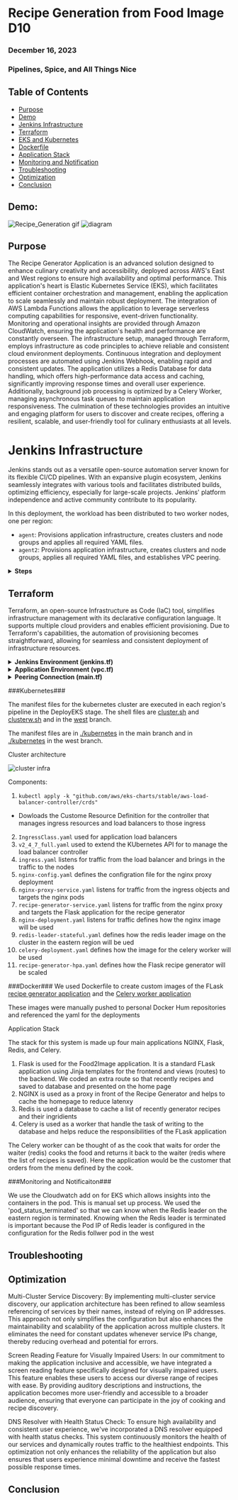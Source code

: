 # Recipe Generation from Food Image D10
### December 16, 2023
### Pipelines, Spice, and All Things Nice

## Table of Contents
- [Purpose](#purpose)
- [Demo](#demo)
- [Jenkins Infrastructure](#jenkins-infrastructure)
- [Terraform](#terraform)
- [EKS and Kubernetes](#eks-and-kubernetes)
- [Dockerfile](#dockerfile)
- [Application Stack](#application-stack)
- [Monitoring and Notification](#monitoring-and-notification)
- [Troubleshooting](#troubleshooting)
- [Optimization](#optimization)
- [Conclusion](#conclusion)

## Demo:
![Recipe_Generation gif](https://user-images.githubusercontent.com/55757415/124395585-8d0d0780-dd22-11eb-86fe-3a23d921b608.gif)
![diagram]()

## Purpose
The Recipe Generator Application is an advanced solution designed to enhance culinary creativity and accessibility, deployed across AWS's East and West regions to ensure high availability and optimal performance. This application's heart is Elastic Kubernetes Service (EKS), which facilitates efficient container orchestration and management, enabling the application to scale seamlessly and maintain robust deployment. The integration of AWS Lambda Functions allows the application to leverage serverless computing capabilities for responsive, event-driven functionality. Monitoring and operational insights are provided through Amazon CloudWatch, ensuring the application's health and performance are constantly overseen. The infrastructure setup, managed through Terraform, employs infrastructure as code principles to achieve reliable and consistent cloud environment deployments. Continuous integration and deployment processes are automated using Jenkins Webhook, enabling rapid and consistent updates. The application utilizes a Redis Database for data handling, which offers high-performance data access and caching, significantly improving response times and overall user experience. Additionally, background job processing is optimized by a Celery Worker, managing asynchronous task queues to maintain application responsiveness. The culmination of these technologies provides an intuitive and engaging platform for users to discover and create recipes, offering a resilient, scalable, and user-friendly tool for culinary enthusiasts at all levels.

# Jenkins Infrastructure
Jenkins stands out as a versatile open-source automation server known for its flexible CI/CD pipelines. With an expansive plugin ecosystem, Jenkins seamlessly integrates with various tools and facilitates distributed builds, optimizing efficiency, especially for large-scale projects. Jenkins' platform independence and active community contribute to its popularity.

In this deployment, the workload has been distributed to two worker nodes, one per region:

- `agent`: Provisions application infrastructure, creates clusters and node groups and applies all required YAML files.
- `agent2`: Provisions application infrastructure, creates clusters and node groups, applies all required YAML files, and establishes VPC peering.

<details>
  <summary><strong>Steps</strong></summary>

1. **Install Jenkins:**
   - Execute the `agent.sh` script to automatically install the required files.

2. **Generate Key Pairs:**
   - Create a new key pair with PEM on AWS EC2; the secret key is required for agent SSH creation.
   - Save the private key.

3. **Set Up Agents:**
   - Create a new node in Jenkins (Dashboard -> nodes).
   - Specify the name and location of the code directory.
   - Select "Launch agent via SSH" using the saved private key.
   - The host will be the public IP of the agent instance (agent/agent2).
   - Create credentials by entering the private key directly.
   - Save and check the log to verify agent status.
   - Create a second node with the same configuration; the only change should be the public IP.

4. **Configure AWS Credentials:**
   - In Jenkins server:
     - Go to "Manage Jenkins" -> "Credentials" -> "System" -> "Global credentials (unrestricted)".
     - Create 2 credentials (access and secret key) using "Secret text" - one for access key and the secret key.

5. **Create a Multi-Branch Pipeline:**
   - Create a new Jenkins item and select "Multi-branch pipeline."
   - Configure Jenkins Credentials Provider as needed.
   - Copy and import the Repository URL where the application source code resides.
   - Use your GitHub username and the generated key from GitHub as your credentials.

**Note:** To give Terraform access to the AWS account, both access and secret keys must be included. Since GitHub is the Source Code Management (SCM), this part of the Terraform file cannot be included. Instead, AWS keys will be stored securely in Jenkins.
</details>


## Terraform
Terraform, an open-source Infrastructure as Code (IaC) tool, simplifies infrastructure management with its declarative configuration language. It supports multiple cloud providers and enables efficient provisioning. Due to Terraform's capabilities, the automation of provisioning becomes straightforward, allowing for seamless and consistent deployment of infrastructure resources.

<details>
  <summary><strong>Jenkins Environment (jenkins.tf)</strong></summary>

### EC2 (Jenkins Manager)
- The `jenkins.sh` script automates the installation of the Jenkins application on an EC2 instance.

### EC2 (Agent)
- An agent is created with 4GB extra storage.
- The `agent.sh` script installs dependencies for the agent, including Docker, Terraform, AWS CLI, EKSCTL, and kubectl.
- This agent is tasked with deploying in the east region.

### EC2 (Agent2)
- Similar to the first agent, this agent is created with 4GB extra storage.
- The `agent.sh` script installs dependencies for the agent, including Docker, Terraform, AWS CLI, EKSCTL, and kubectl.
- This agent is created to deploy in the west region.
</details>

<details>
  <summary><strong>Application Environment (vpc.tf)</strong></summary>

- A `vpc.tf` file was created for the east and west regions, increasing availability and lowering latency.
- Components include:
  - **Virtual Private Cloud (VPC):** The networking framework that manages resources.
  - **Availability Zones (2 AZs):** Providing redundancy and fault tolerance by distributing resources across different AZs.
  - **2 Public Subnets**
  - **2 Private Subnets:** Subnets isolated from the public internet, for sensitive data.
  - **NAT Gateway:** A network gateway for egress traffic from private subnets to the internet.
  - **2 Route Tables:** Routing rules for traffic between subnets.
  - **Internet Gateway**
  - **NAT Gateway**
</details>

<details>
  <summary><strong>Peering Connection (main.tf)</strong></summary>

- Since a Redis database is being utilized to cache recipes, a peering connection is required to sync the database and display the same information regardless of the user's region.
- Components include:
  - VPC peering connection
  - VPC peering connection accepter
  - Route from east to west
  - Route from west to east
  - Security group rule (Port 6379)
</details>
</details>


###Kubernetes###

The manifest files for the kubernetes cluster are executed in each region's pipeline in the DeployEKS stage. The shell files are [cluster.sh](./East/cluster.sh) and [clusterw.sh](!https://github.com/elmorenox/kura-final-team3/blob/west/west/clusterw.sh) and in the [west](!https://github.com/elmorenox/kura-final-team3/tree/west/west) branch.

The manifest files are in [./kubernetes](./kuber) in the main branch and in [./kubernetes](!https://github.com/elmorenox/kura-final-team3/tree/west/kubernetes) in the west branch. 

Cluster architecture

![cluster infra](./kubernetes-nodes/png)

Components:
1. ```kubectl apply -k "github.com/aws/eks-charts/stable/aws-load-balancer-controller/crds"``` 
- Dowloads the Custome Resource Definition for the controller that manages ingress resources and load balancers to those ingress
2. ```IngressClass.yaml``` used for application load balancers
3. ```v2_4_7_full.yaml``` used to extend the KUbernetes API for to manage the load balancer controller
4. ```ingress.yaml``` listens for traffic from the load balancer and brings in the traffic to the nodes
5. ```nginx-config.yaml``` defines the configration file for the nginx proxy deployment
6. ```nginx-proxy-service.yaml``` listens for traffic from the ingress objects and targets the nginx pods
7. ```recipe-generator-service.yaml``` listens for traffic from the nginx proxy and targets the Flask application for the recipe generator 
8. ```nginx-deployment.yaml``` listens for traffic defines how the nginx image will be used
9. ```redis-leader-stateful.yaml``` defines how the redis leader image on the  cluster in the eastern region will be ued
10. ```celery-deployment.yaml``` defines how the image for the celery worker will be used
11. ```recipe-generator-hpa.yaml``` defines how the Flask recipe generator will be scaled
       

###Docker###
We used Dockerfile to create custom images of the FLask [recipe generator application](./Dockerfile) and the [Celery worker application](./CeleryWorker/Dockerfile) 

These images were manually pushed to personal Docker Hum repositories and referenced the yaml for the deployments

Application Stack

The stack for this system is made up four main applications NGINX, Flask, Redis, and Celery.

1. Flask is used for the Food2Image application. It is a standard FLask application using Jinja templates for the frontend and views (routes) to the backend. We coded an extra route so that recently recipes and saved to database and presented on the home page
2. NGINX is used as a proxy in front of the Recipe Generator and helps to cache the homepage to reduce latenxy
3. Redis is used a database to cache a list of recently generator recipes and their ingridients
4. Celery is used as a worker that handle the task of writing to the database and helps reduce the responsibilities of the FLask application

The Celery worker can be thought of as the cook that waits for order the waiter (redis) cooks the food and returns it back to the waiter (redis where the list of recipes is saved). Here the application would be the customer that orders from the menu defined by the cook.

###Monitoring and Notificaiton###

We use the Cloudwatch add on for EKS which allows insights into the containers in the pod. This is manual set up process. We used the 'pod_status_terminated' so that we can know when the Redis leader on the eastern region is terminated. Knowing when the Redis leader is terminated is important because the Pod IP of Redis leader is configured in the configuration for the Redis follwer pod in the west

## Troubleshooting

## Optimization
Multi-Cluster Service Discovery: By implementing multi-cluster service discovery, our application architecture has been refined to allow seamless referencing of services by their names, instead of relying on IP addresses. This approach not only simplifies the configuration but also enhances the maintainability and scalability of the application across multiple clusters. It eliminates the need for constant updates whenever service IPs change, thereby reducing overhead and potential for errors.

Screen Reading Feature for Visually Impaired Users: In our commitment to making the application inclusive and accessible, we have integrated a screen reading feature specifically designed for visually impaired users. This feature enables these users to access our diverse range of recipes with ease. By providing auditory descriptions and instructions, the application becomes more user-friendly and accessible to a broader audience, ensuring that everyone can participate in the joy of cooking and recipe discovery.

DNS Resolver with Health Status Check: To ensure high availability and consistent user experience, we've incorporated a DNS resolver equipped with health status checks. This system continuously monitors the health of our services and dynamically routes traffic to the healthiest endpoints. This optimization not only enhances the reliability of the application but also ensures that users experience minimal downtime and receive the fastest possible response times.


## Conclusion
